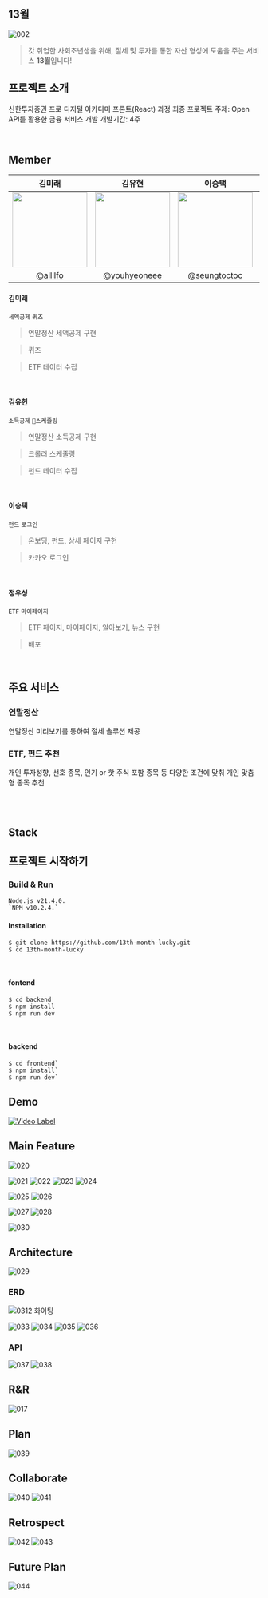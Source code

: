 ## 13월

![002](https://github.com/13th-month-lucky/.github/assets/37354574/23fde479-2709-4f34-bd28-1cbfad985b7b)

> 갓 취업한 사회초년생을 위해, 절세 및 투자를 통한 자산 형성에 도움을 주는 서비스 **13월**입니다!



## 프로젝트 소개

신한투자증권 프로 디지털 아카디미 프론트(React) 과정 최종 프로젝트
주제: Open API를 활용한 금융 서비스 개발
개발기간: 4주

<br/>

## Member

|                                 김미래                                  |                                   김유현                                    |                                   이승택                                    |                                  정우성                                   |
| :---------------------------------------------------------------------: | :-------------------------------------------------------------------------: | :-------------------------------------------------------------------------: | :-----------------------------------------------------------------------: |
| <img src = "https://avatars.githubusercontent.com/allllfo" width=150px> | <img src = "https://avatars.githubusercontent.com/youhyeoneee" width=150px> | <img src = "https://avatars.githubusercontent.com/seungtoctoc" width=150px> | <img src = "https://avatars.githubusercontent.com/NOEL-code" width=150px> |
|                 [@allllfo](https://github.com/allllfo)                  |               [@youhyeoneee](https://github.com/youhyeoneee)                |               [@seungtoctoc](https://github.com/seungtoctoc)                |                [@NOEL-code](https://github.com/NOEL-code)                 |

#### 김미래

`세액공제` `퀴즈`

> 연말정산 세액공제 구현

> 퀴즈

> ETF 데이터 수집

<br/>

#### 김유현

`소득공제` `스케줄링`

> 연말정산 소득공제 구현

> 크롤러 스케줄링

> 펀드 데이터 수집

<br/>

#### 이승택

`펀드` `로그인`

> 온보딩, 펀드, 상세 페이지 구현

> 카카오 로그인

<br/>

#### 정우성

`ETF` `마이페이지`

> ETF 페이지, 마이페이지, 알아보기, 뉴스 구현

> 배포

<br/>


## 주요 서비스

### 연말정산

연말정산 미리보기를 통하여 절세 솔루션 제공

### ETF, 펀드 추천

개인 투자성향, 선호 종목, 인기 or 핫 주식 포함 종목 등 다양한 조건에 맞춰 개인 맞춤형 종목 추천

<br/>
<br/>


## Stack







## 프로젝트 시작하기

### Build & Run 

```
Node.js v21.4.0.
`NPM v10.2.4.`
```

#### Installation
```
$ git clone https://github.com/13th-month-lucky.git
$ cd 13th-month-lucky
```
<br/>

#### fontend

```
$ cd backend
$ npm install
$ npm run dev
```
<br/>

#### backend

```
$ cd frontend`
$ npm install`
$ npm run dev`
```

## Demo

[![Video Label](http://img.youtube.com/vi/2fSvSiX4dG8/0.jpg)](https://youtu.be/2fSvSiX4dG8)

## Main Feature

![020](https://github.com/13th-month-lucky/.github/assets/37354574/ceb80958-a365-42b8-b65a-b2c6d6fd620f)

![021](https://github.com/13th-month-lucky/.github/assets/37354574/dc825252-f3e3-4d4c-8c6c-65ced25ebaa0)
![022](https://github.com/13th-month-lucky/.github/assets/37354574/dd3bafd1-f02f-4eb2-b6b6-24c530fa738b)
![023](https://github.com/13th-month-lucky/.github/assets/37354574/6bdd7c68-f824-45e1-ab73-bcae4bfe560e)
![024](https://github.com/13th-month-lucky/.github/assets/37354574/a776b8a1-0559-4d7b-8d7d-f285ce557d71)

![025](https://github.com/13th-month-lucky/.github/assets/37354574/f5331230-3068-4f15-ad89-24efc41ce391)
![026](https://github.com/13th-month-lucky/.github/assets/37354574/56e7e75a-94da-4a17-9d74-b0453b0aadc7)

![027](https://github.com/13th-month-lucky/.github/assets/37354574/8d9d3b7b-27cb-4117-9744-ef6ed2c6bcca)
![028](https://github.com/13th-month-lucky/.github/assets/37354574/335ecc1a-3905-4548-aa62-3ec8c80af4be)

![030](https://github.com/13th-month-lucky/.github/assets/37354574/f90c5ed9-326a-4d54-871f-a2e4b53b3516)

## Architecture

![029](https://github.com/13th-month-lucky/.github/assets/37354574/e87f8e26-684a-42e9-9592-6db92dfafbc1)

### ERD

![0312 화이팅](https://github.com/13th-month-lucky/.github/assets/37354574/d23cc2c3-40a7-46d4-a04c-4f82b8005fe5)

![033](https://github.com/13th-month-lucky/.github/assets/37354574/1b90976a-02ba-4730-975d-1a06f00b3aec)
![034](https://github.com/13th-month-lucky/.github/assets/37354574/1a7bc3fc-25e7-4bd0-864c-d32e321013aa)
![035](https://github.com/13th-month-lucky/.github/assets/37354574/d68328a1-ad28-46d8-9a93-bba6b523aa9b)
![036](https://github.com/13th-month-lucky/.github/assets/37354574/2e8cf575-d084-47a4-9da3-4aa71c5740db)

### API

![037](https://github.com/13th-month-lucky/.github/assets/37354574/d211b416-0a40-499c-8211-60824ea76ee6)
![038](https://github.com/13th-month-lucky/.github/assets/37354574/6c963eb5-4c4f-4c8d-a6c0-291ad7386676)

## R&R

![017](https://github.com/13th-month-lucky/.github/assets/37354574/88ddd354-d315-42e7-9377-8c00b15dafce)

## Plan

![039](https://github.com/13th-month-lucky/.github/assets/37354574/5a7f7567-baae-4aa6-bfd3-b85a2aa222b0)

## Collaborate

![040](https://github.com/13th-month-lucky/.github/assets/37354574/a786be99-001e-4283-829e-55033f207f29)
![041](https://github.com/13th-month-lucky/.github/assets/37354574/9b52c0cc-1d86-4b35-9238-05d3292b4e36)

## Retrospect

![042](https://github.com/13th-month-lucky/.github/assets/37354574/949ff935-3df7-4477-8879-73d3ff6cc3e0)
![043](https://github.com/13th-month-lucky/.github/assets/37354574/7b23f729-9f16-4130-85dd-3783638f2ee3)

## Future Plan

![044](https://github.com/13th-month-lucky/.github/assets/37354574/724c2cca-ccaa-45a6-b722-579e9b0d82a5)
